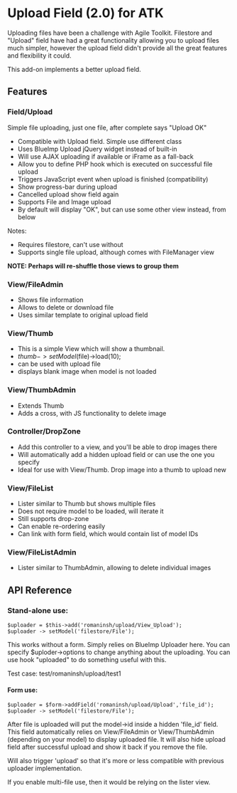 Upload Field (2.0) for ATK
====

Uploading files have been a challenge with Agile Toolkit. Filestore and "Upload" field have had a great functionality allowing you to upload files much simpler, however the upload field didn't provide all the great features and flexibility it could. 

This add-on implements a better upload field. 

Features
----

### Field/Upload

Simple file uploading, just one file, after complete says "Upload OK"

  * Compatible with Upload field. Simple use different class
  * Uses BlueImp Upload jQuery widget instead of built-in
  * Will use AJAX uploading if available or iFrame as a fall-back
  * Allow you to define PHP hook which is executed on successful file upload
  * Triggers JavaScript event when upload is finished (compatibility) 
  * Show progress-bar during upload
  * Cancelled upload show field again
  * Supports File and Image upload
  * By default will display "OK", but can use some other view instead, from below

Notes:

 * Requires filestore, can't use without
 * Supports single file upload, although comes with FileManager view 
 
 
**NOTE: Perhaps will re-shuffle those views to group them**
 
### View/FileAdmin

 * Shows file information
 * Allows to delete or download file
 * Uses similar template to original upload field

### View/Thumb

 * This is a simple View which will show a thumbnail. 
 * $thumb->setModel($file)->load(10);
 * can be used with upload file
 * displays blank image when model is not loaded

### View/ThumbAdmin

 * Extends Thumb
 * Adds a cross, with JS functionality to delete image

### Controller/DropZone

 * Add this controller to a view, and you'll be able to drop images there
 * Will automatically add a hidden upload field or can use the one you specify
 * Ideal for use with View/Thumb. Drop image into a thumb to upload new

 
### View/FileList

 * Lister similar to Thumb but shows multiple files
 * Does not require model to be loaded, will iterate it
 * Still supports drop-zone
 * Can enable re-ordering easily
 * Can link with form field, which would contain list of model IDs
 
### View/FileListAdmin

 * Lister similar to ThumbAdmin, allowing to delete individual images
 
API Reference
----

### Stand-alone use:
```
$uploader = $this->add('romaninsh/upload/View_Upload');
$uploader -> setModel('filestore/File');
```
This works without a form. Simply relies on BlueImp Uploader here. You can specify $uploder->options to change anything about the uploading. You can use hook "uploaded" to do something useful with this.

Test case: test/romaninsh/upload/test1

#### Form use:
```
$uploader = $form->addField('romaninsh/upload/Upload','file_id');
$uploader -> setModel('filestore/File');
```

After file is uploaded will put the model->id inside a hidden 'file_id' field. This field automatically relies on View/FileAdmin or View/ThumbAdmin (depending on your model) to display uploaded file. It will also hide upload field after successful upload and show it back if you remove the file.

Will also trigger 'upload' so that it's more or less compatible with previous uploader implementation.

If you enable multi-file use, then it would be relying on the lister view.


